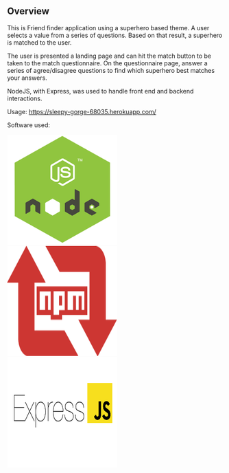 <h2>Overview</h2>

This is Friend finder application using a superhero based theme. A user selects a value from a series of questions. Based on that result, a superhero is matched to the user. 

The user is presented a landing page and can hit the match button to be taken to the match questionnaire. On the questionnaire page, answer a series of agree/disagree questions to find which superhero best matches your answers.

NodeJS, with Express, was used to handle front end and backend interactions. 

Usage: https://sleepy-gorge-68035.herokuapp.com/


Software used: 

<img src="/nodejs_logo.png" width="256" height="256" title="NodeJS"><img src="/npm-logo.png" width="256" height="256" title="Node Package Manager"><img src="/express.png" width="256" height="256" title="Express">





